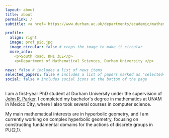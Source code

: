 ```yaml
---
layout: about
title: about
permalink: /
subtitle: <a href='https://www.durham.ac.uk/departments/academic/mathematical-sciences/'>Durham University</a>. julio.i.quijas@durham.ac.uk

profile:
  align: right
  image: prof_pic.jpg
  image_circular: false # crops the image to make it circular
  more_info:
    <p>South Road, DH1 3LE</p>
    <p>Department of Mathematical Sciences, Durham University </p>

news: false # includes a list of news items
selected_papers: false # includes a list of papers marked as "selected={true}"
social: false # includes social icons at the bottom of the page
---
```


I am a first-year PhD student at Durham University
under the supervision of [John R. Parker](https://maths.dur.ac.uk/users/j.r.parker/). 
I completed my bachelor's degree in mathematics at UNAM
in Mexico City, where I also took several courses 
in computer science. 

My main mathematical interests
are in hyperbolic geometry, and I am currently working on complex 
hyperbolic geometry, focusing on constructing fundamental domains 
for the actions of discrete groups in PU(2,1).


